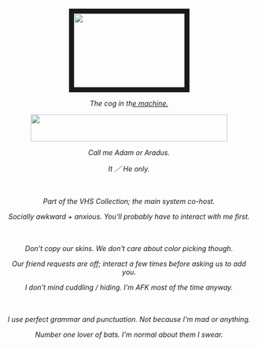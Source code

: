 <p align="center">
<img src="https://intruderalert.carrd.co/assets/images/image04.png?v=879254c6" width="225" height="150" border="10"/>
<p align="center">
<em>The cog in th<ins>e machine.<ins><em>
</p>

<p align="center">
<img src="https://intruderalert.carrd.co/assets/images/image07.png?v=879254c6" width="400" height="55" border+"10"/>

<p align="center">
Call me Adam or Aradus.
<p align="center">
It ／ He only.
  
ㅤ
<p align="center">
Part of the VHS Collection; the main system co-host.
<p align="center">
Socially awkward + anxious. You'll probably have to interact with me first.

  ㅤ
<p align="center">
Don't copy our skins. We don't care about color picking though.
<p align="center">
Our friend requests are off; interact a few times before asking us to add you.
<p align="center">
I don't mind cuddling / hiding. I'm AFK most of the time anyway.

  ㅤ
<p align="center">
I use perfect grammar and punctuation. Not because I'm mad or anything.
<p align="center">
Number one lover of bats. I'm normal about them I swear.
